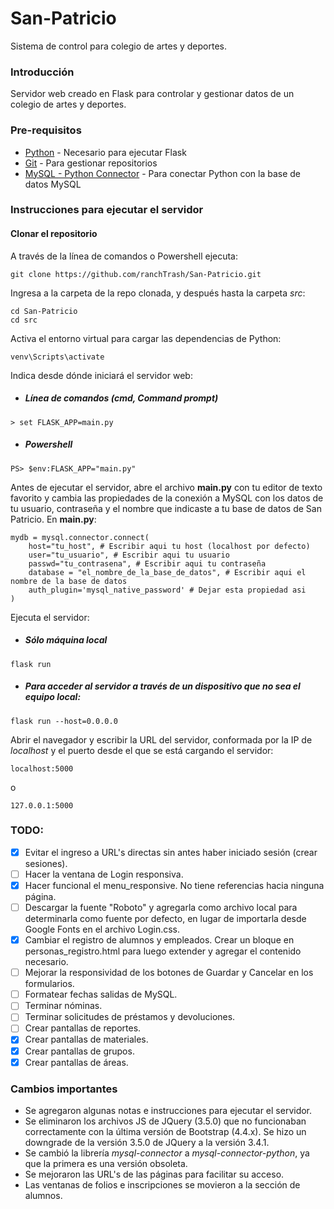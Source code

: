 # San-Patricio

Sistema de control para colegio de artes y deportes.

### Introducción

Servidor web creado en Flask para controlar y gestionar datos de un colegio de artes y deportes.

### Pre-requisitos

* [Python](https://www.python.org/downloads/release/python-382/) - Necesario para ejecutar Flask
* [Git](https://git-scm.com/downloads) - Para gestionar repositorios
* [MySQL - Python Connector](https://dev.mysql.com/downloads/connector/python/) - Para conectar Python con la base de datos MySQL

### Instrucciones para ejecutar el servidor

#### Clonar el repositorio

A través de la línea de comandos o Powershell ejecuta:

```
git clone https://github.com/ranchTrash/San-Patricio.git
```

Ingresa a la carpeta de la repo clonada, y después hasta la carpeta _src_:

```
cd San-Patricio
cd src
```

Activa el entorno virtual para cargar las dependencias de Python:

```
venv\Scripts\activate
```

Indica desde dónde iniciará el servidor web:

* ##### Línea de comandos (cmd, Command prompt)
```
> set FLASK_APP=main.py
```

* ##### Powershell
```
PS> $env:FLASK_APP="main.py"
```

Antes de ejecutar el servidor, abre el archivo **main.py** con tu editor de texto favorito y cambia las propiedades de la conexión a MySQL con los datos de tu usuario, contraseña y el nombre que indicaste a tu base de datos de San Patricio. En **main.py**:
```
mydb = mysql.connector.connect(
    host="tu_host", # Escribir aqui tu host (localhost por defecto)
    user="tu_usuario", # Escribir aqui tu usuario
    passwd="tu_contrasena", # Escribir aqui tu contraseña
    database = "el_nombre_de_la_base_de_datos", # Escribir aqui el nombre de la base de datos
    auth_plugin='mysql_native_password' # Dejar esta propiedad asi
)
```

Ejecuta el servidor:

* ##### Sólo máquina local
```
flask run
```

* ##### Para acceder al servidor a través de un dispositivo que no sea el equipo local:
```
flask run --host=0.0.0.0
```

Abrir el navegador y escribir la URL del servidor, conformada por la IP de _localhost_ y el puerto desde el que se está cargando el servidor:
```
localhost:5000
```

o

```
127.0.0.1:5000
```

### TODO: 
- [X] Evitar el ingreso a URL's directas sin antes haber iniciado sesión (crear sesiones).
- [ ] Hacer la ventana de Login responsiva.
- [X] Hacer funcional el menu_responsive. No tiene referencias hacia ninguna página.
- [ ] Descargar la fuente "Roboto" y agregarla como archivo local para determinarla como fuente por defecto, en lugar de importarla desde Google Fonts en el archivo Login.css.
- [X] Cambiar el registro de alumnos y empleados. Crear un bloque en personas_registro.html para luego extender y agregar el contenido necesario. 
- [ ] Mejorar la responsividad de los botones de Guardar y Cancelar en los formularios.
- [ ] Formatear fechas salidas de MySQL.
- [ ] Terminar nóminas.
- [ ] Terminar solicitudes de préstamos y devoluciones.
- [ ] Crear pantallas de reportes.
- [X] Crear pantallas de materiales.
- [X] Crear pantallas de grupos.
- [X] Crear pantallas de áreas.

### Cambios importantes
* Se agregaron algunas notas e instrucciones para ejecutar el servidor.
* Se eliminaron los archivos JS de JQuery (3.5.0) que no funcionaban correctamente con la última versión de Bootstrap (4.4.x). Se hizo un downgrade de la versión 3.5.0 de JQuery a la versión 3.4.1.
* Se cambió la librería _mysql-connector_ a _mysql-connector-python_, ya que la primera es una versión obsoleta.
* Se mejoraron las URL's de las páginas para facilitar su acceso.
* Las ventanas de folios e inscripciones se movieron a la sección de alumnos.

